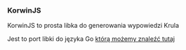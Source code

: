 ### KorwinJS

KorwinJS to prosta libka do generowania wypowiedzi Krula

Jest to port libki do języka Go [którą możemy znaleźć tutaj](https://github.com/bopke/korwin)
